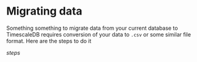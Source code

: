 # Migrating data

Something something to migrate data from your current database to TimescaleDB requires conversion of your data to `.csv` or some similar file format.  Here are the steps to do it

*steps*

